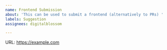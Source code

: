 ```yaml
---
name: Frontend Submission
about: 'This can be used to submit a frontend (alternatively to PRs) '
labels: Suggestion
assignees: digitalblossom

---
```


URL: https://example.com
